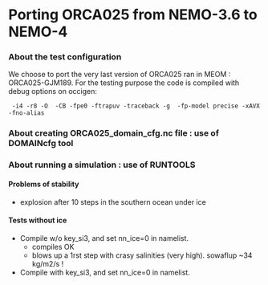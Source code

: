 # Porting ORCA025 from NEMO-3.6 to NEMO-4
### About the test configuration
We choose to port the very last version of ORCA025 ran in MEOM : ORCA025-GJM189.
 For the testing purpose the code is compiled with debug options on occigen:

     -i4 -r8 -O  -CB -fpe0 -ftrapuv -traceback -g  -fp-model precise -xAVX -fno-alias

### About creating ORCA025_domain_cfg.nc file : use of DOMAINcfg tool
### About running a simulation : use of RUNTOOLS
#### Problems of stability
  * explosion after 10 steps in the southern ocean under ice
#### Tests without ice
  * Compile w/o key_si3, and set nn_ice=0 in namelist.
    * compiles OK
    * blows up a 1rst step with crasy salinities (very high). sowaflup ~34 kg/m2/s ! 
  * Compile with key_si3, and set nn_ice=0 in namelist.

